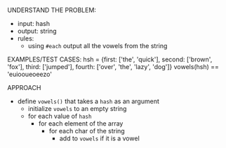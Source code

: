 UNDERSTAND THE PROBLEM:
- input: hash
- output: string
- rules:
  - using `#each` output all the vowels from the string 

EXAMPLES/TEST CASES:
hsh = {first: ['the', 'quick'], second: ['brown', 'fox'], third: ['jumped'], fourth: ['over', 'the', 'lazy', 'dog']}
vowels(hsh) == 'euiooueoeezo'

APPROACH
- define `vowels()` that takes a `hash` as an argument
  - initialize `vowels` to an empty string
  - for each value of `hash`
    - for each element of the array
      - for each char of the string
        - add to `vowels` if it is a vowel